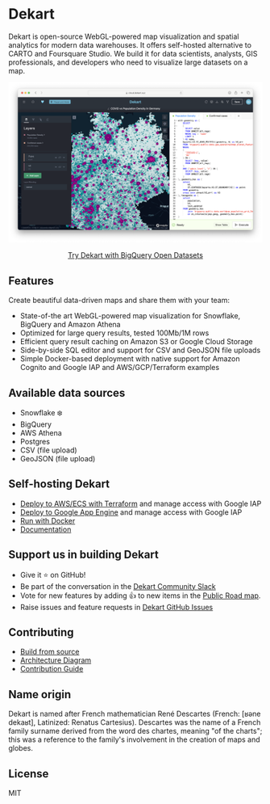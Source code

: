 # Dekart
Dekart is open-source WebGL-powered map visualization and spatial analytics for modern data warehouses. It offers self-hosted alternative to CARTO and Foursquare Studio. We build it for data scientists, analysts, GIS professionals, and developers who need to visualize large datasets on a map.

<a href="https://dekart.xyz/docs/about/screencast/?ref=github"><img src="./docs/files/screen.png"></a>
<p align="center"><a href="https://dekart.xyz/docs/about/playground/?ref=github">Try Dekart with BigQuery Open Datasets</a></p>

## Features

Create beautiful data-driven maps and share them with your team:

* State-of-the art WebGL-powered map visualization for Snowflake, BigQuery and Amazon Athena
* Optimized for large query results, tested 100Mb/1M rows
* Efficient query result caching on Amazon S3 or Google Cloud Storage
* Side-by-side SQL editor and support for CSV and GeoJSON file uploads
* Simple Docker-based deployment with native support for Amazon Cognito and Google IAP and AWS/GCP/Terraform examples

## Available data sources

* Snowflake ❄️
* BigQuery
* AWS Athena
* Postgres
* CSV (file upload)
* GeoJSON (file upload)

## Self-hosting Dekart

* [Deploy to AWS/ECS with Terraform](https://dekart.xyz/docs/self-hosting/aws-ecs-terraform/?ref=github)  and manage access with Google IAP
* [Deploy to Google App Engine](https://dekart.xyz/docs/self-hosting/app-engine/?ref=github)  and manage access with Google IAP
* [Run with Docker](https://dekart.xyz/docs/self-hosting/docker/?ref=github)
* [Documentation](https://dekart.xyz/docs/configuration/environment-variables/?ref=github)

## Support us in building Dekart

* Give it ⭐️ on GitHub!
* Be part of the conversation in the [Dekart Community Slack](https://slack.dekart.xyz)
* Vote for new features by adding 👍 to new items in the [Public Road map](https://github.com/orgs/dekart-xyz/projects/1/views/2?visibleFields=%5B%22Title%22%2C%22Status%22%2C44878637%5D).
* Raise issues and feature requests in [Dekart GitHub Issues](https://github.com/dekart-xyz/dekart/issues/new/choose)

## Contributing

* [Build from source](https://dekart.xyz/docs/contributing/build-from-source/?ref=github)
* [Architecture Diagram](https://dekart.xyz/docs/contributing/architecture-overview/?ref=github)
* [Contribution Guide](./CONTRIBUTING.md)


## Name origin

Dekart is named after French mathematician René Descartes (French: [ʁəne dekaʁt], Latinized: Renatus Cartesius). Descartes was the name of a French family surname derived from the word des chartes, meaning "of the charts"; this was a reference to the family's involvement in the creation of maps and globes.

## License

MIT
